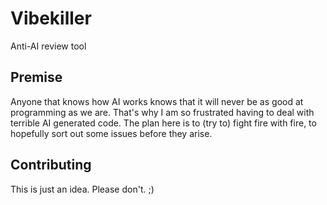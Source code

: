 # Vibekiller
Anti-AI review tool

## Premise
Anyone that knows how AI works knows that it will never be as good at programming as we are.
That's why I am so frustrated having to deal with terrible AI generated code.
The plan here is to (try to) fight fire with fire, to hopefully sort out some issues before they arise.

## Contributing
This is just an idea. Please don't. ;)